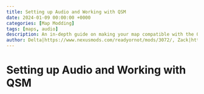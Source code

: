 ```yaml
---
title: Setting up Audio and Working with QSM
date: 2024-01-09 00:00:00 +0000
categories: [Map Modding]
tags: [maps, audio]
description: An in-depth guide on making your map compatible with the Quantum Sound Manager (QSM)
author: Delta|https://www.nexusmods.com/readyornot/mods/3072/, Zack|https://voidinteractive.net/
---
```


# Setting up Audio and Working with QSM
